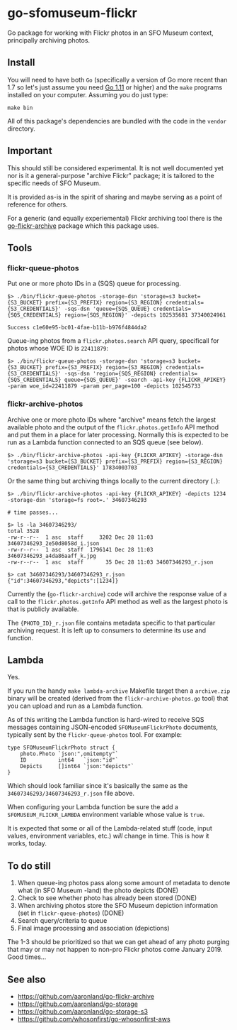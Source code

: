 # go-sfomuseum-flickr

Go package for working with Flickr photos in an SFO Museum context, principally archiving photos.

## Install

You will need to have both `Go` (specifically a version of Go more recent than 1.7 so let's just assume you need [Go 1.11](https://golang.org/dl/) or higher) and the `make` programs installed on your computer. Assuming you do just type:

```
make bin
```

All of this package's dependencies are bundled with the code in the `vendor` directory.

## Important

This should still be considered experimental. It is not well documented yet nor is it a general-purpose "archive Flickr" package; it is tailored to the specific needs of SFO Museum.

It is provided as-is in the spirit of sharing and maybe serving as a point of reference for others. 

For a generic (and equally experiemental) Flickr archiving tool there is the [go-flickr-archive](https://github.com/aaronland/go-flickr-archive) package which this package uses.

## Tools

### flickr-queue-photos

Put one or more photo IDs in a (SQS) queue for processing.

```
$> ./bin/flickr-queue-photos -storage-dsn 'storage=s3 bucket={S3_BUCKET} prefix={S3_PREFIX} region={S3_REGION} credentials={S3_CREDENTIALS}' -sqs-dsn 'queue={SQS_QUEUE} credentials={SQS_CREDENTIALS} region={SQS_REGION}' -depicts 102535681 37340024961

Success c1e60e95-bc01-4fae-b11b-b976f4844da2
```

Queue-ing photos from a `flickr.photos.search` API query, specificall for photos whose WOE ID is `22411879`:

```
$> ./bin/flickr-queue-photos -storage-dsn 'storage=s3 bucket={S3_BUCKET} prefix={S3_PREFIX} region={S3_REGION} credentials={S3_CREDENTIALS}' -sqs-dsn 'region={SQS_REGION} credentials={SQS_CREDENTIALS} queue={SQS_QUEUE}' -search -api-key {FLICKR_APIKEY} -param woe_id=22411879 -param per_page=100 -depicts 102545733
```

### flickr-archive-photos

Archive one or more photo IDs where "archive" means fetch the largest available photo and the output of the `flickr.photos.getInfo` API method and put them in a place for later processing. Normally this is expected to be run as a Lambda function connected to an SQS queue (see below).

```
$> ./bin/flickr-archive-photos -api-key {FLICKR_APIKEY} -storage-dsn 'storage=s3 bucket={S3_BUCKET} prefix={S3_PREFIX} region={S3_REGION} credentials={S3_CREDENTIALS}' 17834003703
```

Or the same thing but archiving things locally to the current directory (`.`):

```
$> ./bin/flickr-archive-photos -api-key {FLICKR_APIKEY} -depicts 1234 -storage-dsn 'storage=fs root=.' 34607346293

# time passes...

$> ls -la 34607346293/
total 3528
-rw-r--r--  1 asc  staff     3202 Dec 28 11:03 34607346293_2e50d8058d_i.json
-rw-r--r--  1 asc  staff  1796141 Dec 28 11:03 34607346293_a4da86aaff_k.jpg
-rw-r--r--  1 asc  staff       35 Dec 28 11:03 34607346293_r.json

$> cat 34607346293/34607346293_r.json
{"id":34607346293,"depicts":[1234]}
```

Currently the (`go-flickr-archive`) code will archive the response value of a call to the `flickr.photos.getInfo` API method as well as the largest photo is that is publicly available.

The `{PHOTO_ID}_r.json` file contains metadata specific to that particular archiving request. It is left up to consumers to determine its use and function.

## Lambda

Yes.

If you run the handy `make lambda-archive` Makefile target then a `archive.zip` binary will be created (derived from the `flickr-archive-photos.go` tool) that you can upload and run as a Lambda function.

As of this writing the Lambda function is hard-wired to receive SQS messages containing JSON-encoded `SFOMuseumFlickrPhoto` documents, typically sent by the `flickr-queue-photos` tool. For example:

```
type SFOMuseumFlickrPhoto struct {
	photo.Photo `json:",omitempty"`
	ID          int64   `json:"id"`
	Depicts     []int64 `json:"depicts"`
}
```

Which should look familiar since it's basically the same as the `34607346293/34607346293_r.json` file above.

When configuring your Lambda function be sure the add a `SFOMUSEUM_FLICKR_LAMBDA` environment variable whose value is `true`.

It is expected that some or all of the Lambda-related stuff (code, input values, environment variables, etc.) _will_ change in time. This is how it works, today.

## To do still

1. When queue-ing photos pass along some amount of metadata to denote what (in SFO Museum -land) the photo depicts (DONE)
2. Check to see whether photo has already been stored (DONE)
3. When archiving photos store the SFO Museum depiction information (set in `flickr-queue-photos`) (DONE)
4. Search query/criteria to queue
5. Final image processing and association (depictions)

The 1-3 should be prioritized so that we can get ahead of any photo purging that may or may not happen to non-pro Flickr photos come January 2019. Good times...

## See also

* https://github.com/aaronland/go-flickr-archive
* https://github.com/aaronland/go-storage
* https://github.com/aaronland/go-storage-s3
* https://github.com/whosonfirst/go-whosonfirst-aws